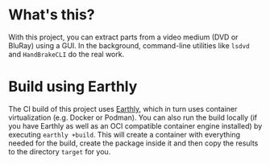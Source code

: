 # What's this?

With this project, you can extract parts from a video medium (DVD or BluRay) using a GUI.
In the background, command-line utilities like `lsdvd` and `HandBrakeCLI` do the real work.

# Build using Earthly

The CI build of this project uses [Earthly](https://docs.earthly.dev/), which in turn uses
container virtualization (e.g. Docker or Podman). You can also run the build locally (if you
have Earthly as well as an OCI compatible container engine installed) by executing
`earthly +build`. This will create a container with everything needed for the build,
create the package inside it and then copy the results to the directory `target` for you.
